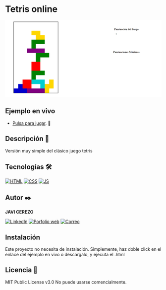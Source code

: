 # Tetris online
![Imagen del proyecto](https://raw.githubusercontent.com/javicerezo/juego-tetris/master/public/assets/imgs/preview.png)


## Ejemplo en vivo
- [Pulsa para jugar](https://javicerezo.github.io/juego-tetris/). 🚀

## Descripción 📑
Versión muy simple del clásico juego tetris

## Tecnologías 🛠
<!-- Iconos sacados de https://github.com/alexandresanlim/Badges4-README.md-Profile -->
[![HTML](https://img.shields.io/badge/HTML5-E34F26?style=for-the-badge&logo=html5&logoColor=white)](https://es.wikipedia.org/wiki/HTML5)
[![CSS](https://img.shields.io/badge/CSS3-1572B6?style=for-the-badge&logo=css3&logoColor=white)](https://es.wikipedia.org/wiki/CSS)
[![JS](https://img.shields.io/badge/JavaScript-F7DF1E?style=for-the-badge&logo=javascript&logoColor=black)](https://es.wikipedia.org/wiki/JavaScript)

## Autor ✒️
**JAVI CEREZO**

[![LinkedIn](https://img.shields.io/badge/LinkedIn-0077B5?style=for-the-badge&logo=linkedin&logoColor=white)](https://www.linkedin.com/in/javicerezo/)
[![Porfolio web](https://img.shields.io/badge/website-000000?style=for-the-badge&logo=About.me&logoColor=white)](https://javicerezo.netlify.app/)
[![Correo](https://img.shields.io/badge/Gmail-D14836?style=for-the-badge&logo=gmail&logoColor=white)](<mailto:jc.webmob@gmail.com>)

## Instalación 
Este proyecto no necesita de instalación. Simplemente, haz doble click en el enlace del ejemplo en vivo o descargalo, y ejecuta el .html
  
## Licencia 📄
MIT Public License v3.0
No puede usarse comencialmente.
